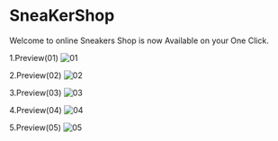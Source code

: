 # SneaKerShop
Welcome to online Sneakers Shop is now Available on your One Click.


1.Preview(01)
![01](https://github.com/Sah-Shivam/SneaKerShop/assets/129662879/77072b39-7993-4624-8513-211c42cb4f3c)


2.Preview(02)
![02](https://github.com/Sah-Shivam/SneaKerShop/assets/129662879/f238de2d-d9d7-447e-b814-107d3f8c3b10)


3.Preview(03)
![03](https://github.com/Sah-Shivam/SneaKerShop/assets/129662879/6142d8ba-e76a-4303-b80e-d5742a887b57)


4.Preview(04)
![04](https://github.com/Sah-Shivam/SneaKerShop/assets/129662879/37111039-b2dd-413c-b1eb-94cad6cacea6)


5.Preview(05)
![05](https://github.com/Sah-Shivam/SneaKerShop/assets/129662879/907bc91b-9229-4f4c-bef7-6dfcac1a8c53)
